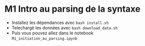 # M1 Intro au parsing de la syntaxe
- Installez les dépendances avec `bash install.sh`
- Telechargé les données avec `bash download_data.sh`
- Puis vous pouvez allez dans le notebook `M1_initiation_au_parsing.ipynb`